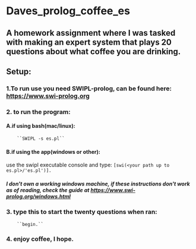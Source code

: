 # Daves_prolog_coffee_es
## A homework assignment where I was tasked with making an expert system that plays 20 questions about what coffee you are drinking.

## Setup:

### 1.To run use you need SWIPL-prolog, can be found here: https://www.swi-prolog.org

### 2. to run the program:
  
#### A.if using bash(mac/linux):
		``SWIPL -s es.pl``
  
#### B.if using the app(windows or other):
use the swipl executable console and type:
			``[swi(<your path up to es.pl>/'es.pl')].``
  
##### I don't own a working windows machine, if these instructions don't work as of reading, check the guide at https://www.swi-prolog.org/windows.html
  
  
### 3. type this to start the twenty questions when ran:
		``begin.``
  
### 4. enjoy coffee, I hope.
